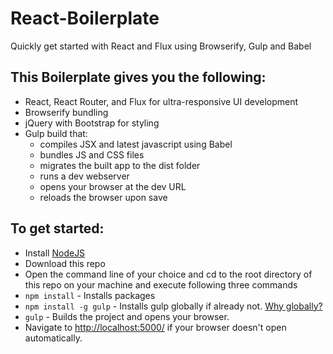 # React-Boilerplate
Quickly get started with React and Flux using Browserify, Gulp and Babel

## This Boilerplate gives you the following:

- React, React Router, and Flux for ultra-responsive UI development  
- Browserify bundling  
- jQuery with Bootstrap for styling  
- Gulp build that:  
  - compiles JSX and latest javascript using Babel   
  - bundles JS and CSS files  
  - migrates the built app to the dist folder  
  - runs a dev webserver  
  - opens your browser at the dev URL  
  - reloads the browser upon save  

## To get started: 

- Install [NodeJS](http://www.nodejs.org)  
- Download this repo 
- Open the command line of your choice and cd to the root directory of this repo on your machine and execute following three commands
- `npm install` - Installs packages
- `npm install -g gulp` - Installs gulp globally if already not. [Why globally?](http://stackoverflow.com/questions/22115400/why-do-we-need-to-install-gulp-globally-and-locally)
- `gulp` - Builds the project and opens your browser.
- Navigate to [http://localhost:5000/](http://localhost:5000/) if your browser doesn't open automatically.
